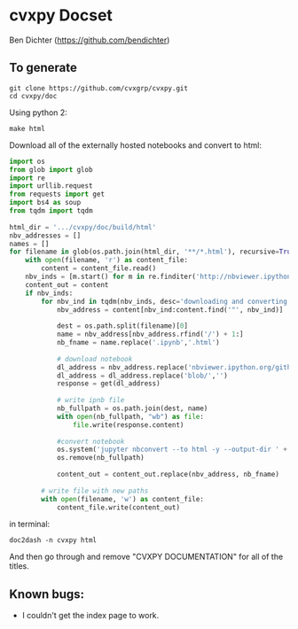 cvxpy Docset
=======================

Ben Dichter (https://github.com/bendichter)

## To generate

```
git clone https://github.com/cvxgrp/cvxpy.git
cd cvxpy/doc
```
Using python 2:

```
make html
```

Download all of the externally hosted notebooks and convert to html:

```python
import os
from glob import glob
import re
import urllib.request
from requests import get
import bs4 as soup
from tqdm import tqdm
            
html_dir = '.../cvxpy/doc/build/html'
nbv_addresses = []
names = []
for filename in glob(os.path.join(html_dir, '**/*.html'), recursive=True):
    with open(filename, 'r') as content_file:
        content = content_file.read()
    nbv_inds = [m.start() for m in re.finditer('http://nbviewer.ipython.org', content)]
    content_out = content
    if nbv_inds:
        for nbv_ind in tqdm(nbv_inds, desc='downloading and converting notebooks from ' + filename):
            nbv_address = content[nbv_ind:content.find('"', nbv_ind)]
            
            dest = os.path.split(filename)[0]
            name = nbv_address[nbv_address.rfind('/') + 1:]
            nb_fname = name.replace('.ipynb','.html')
            
            # download notebook
            dl_address = nbv_address.replace('nbviewer.ipython.org/github', 'raw.githubusercontent.com')
            dl_address = dl_address.replace('blob/','')
            response = get(dl_address)
                
            # write ipnb file
            nb_fullpath = os.path.join(dest, name)
            with open(nb_fullpath, "wb") as file:
                file.write(response.content)
            
            #convert notebook
            os.system('jupyter nbconvert --to html -y --output-dir ' + dest + ' ' + nb_fullpath)
            os.remove(nb_fullpath)
            
            content_out = content_out.replace(nbv_address, nb_fname)
        
        # write file with new paths
        with open(filename, 'w') as content_file:
            content_file.write(content_out)
```
in terminal:

```
doc2dash -n cvxpy html
```

And then go through and remove "CVXPY DOCUMENTATION" for all of the titles.

## Known bugs:
* I couldn't get the index page to work.
